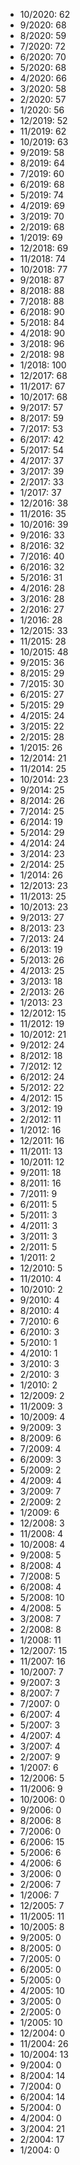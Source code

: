 *  10/2020: 62
*  9/2020: 68
*  8/2020: 59
*  7/2020: 72
*  6/2020: 70
*  5/2020: 68
*  4/2020: 66
*  3/2020: 58
*  2/2020: 57
*  1/2020: 56
*  12/2019: 52
*  11/2019: 62
*  10/2019: 63
*  9/2019: 58
*  8/2019: 64
*  7/2019: 60
*  6/2019: 68
*  5/2019: 74
*  4/2019: 69
*  3/2019: 70
*  2/2019: 68
*  1/2019: 69
*  12/2018: 69
*  11/2018: 74
*  10/2018: 77
*  9/2018: 87
*  8/2018: 88
*  7/2018: 88
*  6/2018: 90
*  5/2018: 84
*  4/2018: 90
*  3/2018: 96
*  2/2018: 98
*  1/2018: 100
*  12/2017: 68
*  11/2017: 67
*  10/2017: 68
*  9/2017: 57
*  8/2017: 59
*  7/2017: 53
*  6/2017: 42
*  5/2017: 54
*  4/2017: 37
*  3/2017: 39
*  2/2017: 33
*  1/2017: 37
*  12/2016: 38
*  11/2016: 35
*  10/2016: 39
*  9/2016: 33
*  8/2016: 32
*  7/2016: 40
*  6/2016: 32
*  5/2016: 31
*  4/2016: 28
*  3/2016: 28
*  2/2016: 27
*  1/2016: 28
*  12/2015: 33
*  11/2015: 28
*  10/2015: 48
*  9/2015: 36
*  8/2015: 29
*  7/2015: 30
*  6/2015: 27
*  5/2015: 29
*  4/2015: 24
*  3/2015: 22
*  2/2015: 28
*  1/2015: 26
*  12/2014: 21
*  11/2014: 25
*  10/2014: 23
*  9/2014: 25
*  8/2014: 26
*  7/2014: 25
*  6/2014: 19
*  5/2014: 29
*  4/2014: 24
*  3/2014: 23
*  2/2014: 25
*  1/2014: 26
*  12/2013: 23
*  11/2013: 25
*  10/2013: 23
*  9/2013: 27
*  8/2013: 23
*  7/2013: 24
*  6/2013: 19
*  5/2013: 26
*  4/2013: 25
*  3/2013: 18
*  2/2013: 26
*  1/2013: 23
*  12/2012: 15
*  11/2012: 19
*  10/2012: 21
*  9/2012: 24
*  8/2012: 18
*  7/2012: 12
*  6/2012: 24
*  5/2012: 22
*  4/2012: 15
*  3/2012: 19
*  2/2012: 11
*  1/2012: 16
*  12/2011: 16
*  11/2011: 13
*  10/2011: 12
*  9/2011: 18
*  8/2011: 16
*  7/2011: 9
*  6/2011: 5
*  5/2011: 3
*  4/2011: 3
*  3/2011: 3
*  2/2011: 5
*  1/2011: 2
*  12/2010: 5
*  11/2010: 4
*  10/2010: 2
*  9/2010: 4
*  8/2010: 4
*  7/2010: 6
*  6/2010: 3
*  5/2010: 1
*  4/2010: 1
*  3/2010: 3
*  2/2010: 3
*  1/2010: 2
*  12/2009: 2
*  11/2009: 3
*  10/2009: 4
*  9/2009: 3
*  8/2009: 6
*  7/2009: 4
*  6/2009: 3
*  5/2009: 2
*  4/2009: 4
*  3/2009: 7
*  2/2009: 2
*  1/2009: 6
*  12/2008: 3
*  11/2008: 4
*  10/2008: 4
*  9/2008: 5
*  8/2008: 4
*  7/2008: 5
*  6/2008: 4
*  5/2008: 10
*  4/2008: 5
*  3/2008: 7
*  2/2008: 8
*  1/2008: 11
*  12/2007: 15
*  11/2007: 16
*  10/2007: 7
*  9/2007: 3
*  8/2007: 7
*  7/2007: 0
*  6/2007: 4
*  5/2007: 3
*  4/2007: 4
*  3/2007: 4
*  2/2007: 9
*  1/2007: 6
*  12/2006: 5
*  11/2006: 9
*  10/2006: 0
*  9/2006: 0
*  8/2006: 8
*  7/2006: 0
*  6/2006: 15
*  5/2006: 6
*  4/2006: 6
*  3/2006: 0
*  2/2006: 7
*  1/2006: 7
*  12/2005: 7
*  11/2005: 11
*  10/2005: 8
*  9/2005: 0
*  8/2005: 0
*  7/2005: 0
*  6/2005: 0
*  5/2005: 0
*  4/2005: 10
*  3/2005: 0
*  2/2005: 0
*  1/2005: 10
*  12/2004: 0
*  11/2004: 26
*  10/2004: 13
*  9/2004: 0
*  8/2004: 14
*  7/2004: 0
*  6/2004: 14
*  5/2004: 0
*  4/2004: 0
*  3/2004: 21
*  2/2004: 17
*  1/2004: 0
